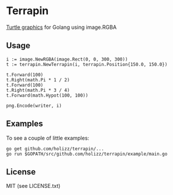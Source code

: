 # Terrapin

[Turtle graphics](https://en.wikipedia.org/wiki/Turtle_graphics) for Golang using image.RGBA

## Usage

    i := image.NewRGBA(image.Rect(0, 0, 300, 300))
    t := terrapin.NewTerrapin(i, terrapin.Position{150.0, 150.0})
    
    t.Forward(100)
    t.Right(math.Pi * 1 / 2)
    t.Forward(100)
    t.Right(math.Pi * 3 / 4)
    t.Forward(math.Hypot(100, 100))
    
    png.Encode(writer, i)

## Examples

To see a couple of little examples:

    go get github.com/holizz/terrapin/...
    go run $GOPATH/src/github.com/holizz/terrapin/example/main.go

## License

MIT (see LICENSE.txt)

